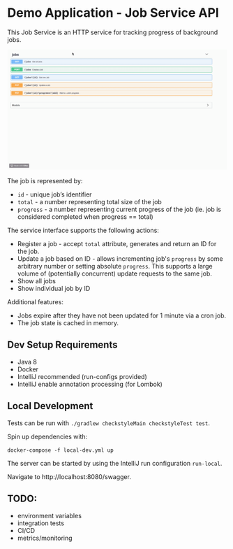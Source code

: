 # Demo Application - Job Service API

This Job Service is an HTTP service for tracking progress of background jobs.

![](demo.gif)

The job is represented by:

* `id` - unique job’s identifier
* `total` - a number representing total size of the job
* `progress` - a number representing current progress of the job (ie. job is considered completed when progress == total)

The service interface supports the following actions:

* Register a job - accept `total` attribute, generates and return an ID for the job.
* Update a job based on ID - allows incrementing job's `progress` by some arbitrary number or setting absolute `progress`. This supports a large volume of (potentially concurrent) update requests to the same job.
* Show all jobs
* Show individual job by ID

Additional features:

* Jobs expire after they have not been updated for 1 minute via a cron job.
* The job state is cached in memory.

## Dev Setup Requirements

* Java 8
* Docker
* IntelliJ recommended (run-configs provided)
* IntelliJ enable annotation processing (for Lombok)

## Local Development

Tests can be run with `./gradlew checkstyleMain checkstyleTest test`.

Spin up dependencies with:
```
docker-compose -f local-dev.yml up
```

The server can be started by using the IntelliJ run configuration `run-local`.

Navigate to http://localhost:8080/swagger.

## TODO:
* environment variables
* integration tests
* CI/CD
* metrics/monitoring
